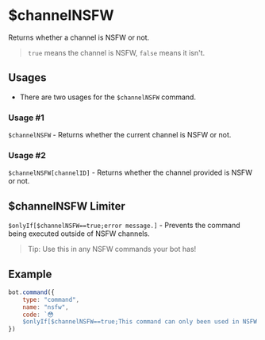 # $channelNSFW
Returns whether a channel is NSFW or not.
> `true` means the channel is NSFW, `false` means it isn't.

## Usages
- There are two usages for the `$channelNSFW` command.

### Usage #1
`$channelNSFW` - Returns whether the current channel is NSFW or not.

### Usage #2
`$channelNSFW[channelID]` - Returns whether the channel provided is NSFW  or not.

## $channelNSFW Limiter
`$onlyIf[$channelNSFW==true;error message.]` - Prevents the command being executed outside of NSFW channels. 
> Tip: Use this in any NSFW commands your bot has!

## Example
```js
bot.command({
    type: "command",
    name: "nsfw",
    code: `😳
    $onlyIf[$channelNSFW==true;This command can only been used in NSFW channels!]`
})
```

